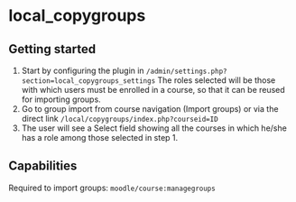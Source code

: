 # local_copygroups

## Getting started

1) Start by configuring the plugin in `/admin/settings.php?section=local_copygroups_settings`
   The roles selected will be those with which users must be enrolled in a course, so that it can be reused for
   importing groups.
2) Go to group import from course navigation (Import groups) or via the direct
   link `/local/copygroups/index.php?courseid=ID`
3) The user will see a Select field showing all the courses in which he/she has a role among those selected in step 1.

## Capabilities

Required to import groups: `moodle/course:managegroups`